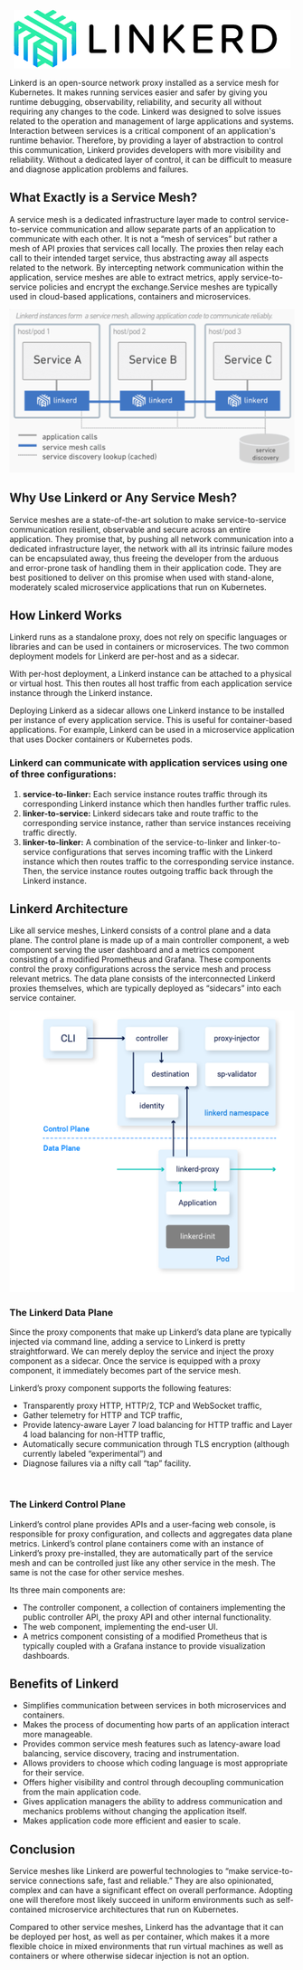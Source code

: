 <!-- Everything related to Linkerd -->

<p align="center">
  <img src="https://github.com/Khushi-Agrawal-1/Reference-images/blob/main/linkerd.png?raw=true" />
</p>

<p> Linkerd is an open-source network proxy installed as a service mesh for Kubernetes. It makes running services easier and safer by giving you runtime debugging, observability, reliability, and security all without requiring any changes to the code. Linkerd was designed to solve issues related to the operation and management of large applications and systems. Interaction between services is a critical component of an application's runtime behavior. Therefore, by providing a layer of abstraction to control this communication, Linkerd provides developers with more visibility and reliability. Without a dedicated layer of control, it can be difficult to measure and diagnose application problems and failures.
 </p>
 
## What Exactly is a Service Mesh?

<p> A service mesh is a dedicated infrastructure layer made to control service-to-service communication and allow separate parts of an application to communicate with each other.  It is not a “mesh of services” but rather a mesh of API proxies that services call locally. The proxies then relay each call to their intended target service, thus abstracting away all aspects related to the network. By intercepting network communication within the application, service meshes are able to extract metrics, apply service-to-service policies and encrypt the exchange.Service meshes are typically used in cloud-based applications, containers and microservices.
</p>
<p align="center">
  <img src="https://github.com/Khushi-Agrawal-1/Reference-images/blob/main/linkerd-service-mesh-diagram-1024x587.png?raw=true" />
</p>

## Why Use Linkerd or Any Service Mesh?
Service meshes are a state-of-the-art solution to make service-to-service communication resilient, observable and secure across an entire application. They promise that, by pushing all network communication into a dedicated infrastructure layer, the network with all its intrinsic failure modes can be encapsulated away, thus freeing the developer from the arduous and error-prone task of handling them in their application code. They are best positioned to deliver on this promise when used with stand-alone, moderately scaled microservice applications that run on Kubernetes.

## How Linkerd Works
Linkerd runs as a standalone proxy, does not rely on specific languages or libraries and can be used in containers or microservices. The two common deployment models for Linkerd are per-host and as a sidecar.

With per-host deployment, a Linkerd instance can be attached to a physical or virtual host. This then routes all host traffic from each application service instance through the Linkerd instance.

Deploying Linkerd as a sidecar allows one Linkerd instance to be installed per instance of every application service. This is useful for container-based applications. For example, Linkerd can be used in a microservice application that uses Docker containers or Kubernetes pods.

### Linkerd can communicate with application services using one of three configurations:

1. <b>service-to-linker:</b> Each service instance routes traffic through its corresponding Linkerd instance which then handles further traffic rules.
2. <b>linker-to-service:</b> Linkerd sidecars take and route traffic to the corresponding service instance, rather than service instances receiving traffic directly.
3. <b>linker-to-linker:</b> A combination of the service-to-linker and linker-to-service configurations that serves incoming traffic with the Linkerd instance which then routes traffic to the corresponding service instance. Then, the service instance routes outgoing traffic back through the Linkerd instance.

## Linkerd Architecture
Like all service meshes, Linkerd consists of a control plane and a data plane. The control plane is made up of a main controller component, a web component serving the user dashboard and a metrics component consisting of a modified Prometheus and Grafana. These components control the proxy configurations across the service mesh and process relevant metrics. The data plane consists of the interconnected Linkerd proxies themselves, which are typically deployed as “sidecars” into each service container.
<p align="center">
  <img src="https://github.com/Khushi-Agrawal-1/Reference-images/blob/main/linkerd-architecture.png?raw=true" />
</p>

### The Linkerd Data Plane
Since the proxy components that make up Linkerd’s data plane are typically injected via command line, adding a service to Linkerd is pretty straightforward. We can merely deploy the service and inject the proxy component as a sidecar. Once the service is equipped with a proxy component, it immediately becomes part of the service mesh. 

Linkerd’s proxy component supports the following features:
- Transparently proxy HTTP, HTTP/2, TCP and WebSocket traffic,
- Gather telemetry for HTTP and TCP traffic,
- Provide latency-aware Layer 7 load balancing for HTTP traffic and Layer 4 load balancing for non-HTTP traffic,
- Automatically secure communication through TLS encryption (although currently labeled “experimental”) and
- Diagnose failures via a nifty call “tap” facility.

<br> 

### The Linkerd Control Plane
Linkerd’s control plane provides APIs and a user-facing web console, is responsible for proxy configuration, and collects and aggregates data plane metrics. Linkerd’s control plane containers come with an instance of Linkerd’s proxy pre-installed, they are automatically part of the service mesh and can be controlled just like any other service in the mesh. The same is not the case for other service meshes.

Its three main components are:

- The controller component, a collection of containers implementing the public controller API, the proxy API and other internal functionality.
- The web component, implementing the end-user UI.
- A metrics component consisting of a modified Prometheus that is typically coupled with a Grafana instance to provide visualization dashboards.


## Benefits of Linkerd

- Simplifies communication between services in both microservices and containers.
- Makes the process of documenting how parts of an application interact more manageable.
- Provides common service mesh features such as latency-aware load balancing, service discovery, tracing and instrumentation.
- Allows providers to choose which coding language is most appropriate for their service.
- Offers higher visibility and control through decoupling communication from the main application code.
- Gives application managers the ability to address communication and mechanics problems without changing the application itself.
- Makes application code more efficient and easier to scale.

## Conclusion
Service meshes like Linkerd are powerful technologies to “make service-to-service connections safe, fast and reliable.” They are also opinionated, complex and can have a significant effect on overall performance. Adopting one will therefore most likely succeed in uniform environments such as self-contained microservice architectures that run on Kubernetes.

Compared to other service meshes, Linkerd has the advantage that it can be deployed per host, as well as per container, which makes it a more flexible choice in mixed environments that run virtual machines as well as containers or where otherwise sidecar injection is not an option.

